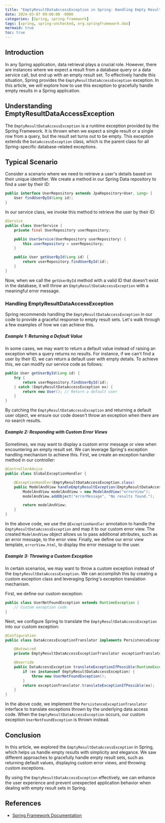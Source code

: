 ```yaml
---
title: "EmptyResultDataAccessException in Spring: Handling Empty Results with Grace"
date: 2024-03-07 09:00:00 -0000
categories: [Spring, spring-framework]
tags: [spring, spring-unchecked, org.springframework.dao]
mermaid: true
toc: true
---
```



## Introduction
In any Spring application, data retrieval plays a crucial role. However, there are instances where we expect a result from a database query or a data service call, but end up with an empty result set. To effectively handle this situation, Spring provides the `EmptyResultDataAccessException` exception. In this article, we will explore how to use this exception to gracefully handle empty results in a Spring application.

## Understanding EmptyResultDataAccessException
The `EmptyResultDataAccessException` is a runtime exception provided by the Spring Framework. It is thrown when we expect a single result or a single row from a query, but the result set turns out to be empty. This exception extends the `DataAccessException` class, which is the parent class for all Spring-specific database-related exceptions.

## Typical Scenario
Consider a scenario where we need to retrieve a user's details based on their unique identifier. We create a method in our Spring Data repository to find a user by their ID:

```java
public interface UserRepository extends JpaRepository<User, Long> {
    User findUserById(Long id);
}
```

In our service class, we invoke this method to retrieve the user by their ID:

```java
@Service
public class UserService {
    private final UserRepository userRepository;

    public UserService(UserRepository userRepository) {
        this.userRepository = userRepository;
    }

    public User getUserById(Long id) {
        return userRepository.findUserById(id);
    }
}
```

Now, when we call the `getUserById` method with a valid ID that doesn't exist in the database, it will throw an `EmptyResultDataAccessException` with a meaningful error message.

### Handling EmptyResultDataAccessException
Spring recommends handling the `EmptyResultDataAccessException` in our code to provide a graceful response to empty result sets. Let's walk through a few examples of how we can achieve this.

##### Example 1: Returning a Default Value
In some cases, we may want to return a default value instead of raising an exception when a query returns no results. For instance, if we can't find a user by their ID, we can return a default user with empty details. To achieve this, we can modify our service code as follows:

```java
public User getUserById(Long id) {
    try {
        return userRepository.findUserById(id);
    } catch (EmptyResultDataAccessException ex) {
        return new User(); // Return a default user
    }
}
```

By catching the `EmptyResultDataAccessException` and returning a default user object, we ensure our code doesn't throw an exception when there are no search results.

##### Example 2: Responding with Custom Error Views
Sometimes, we may want to display a custom error message or view when encountering an empty result set. We can leverage Spring's exception handling mechanism to achieve this. First, we create an exception handler method in our controller:

```java
@ControllerAdvice
public class GlobalExceptionHandler {

    @ExceptionHandler(EmptyResultDataAccessException.class)
    public ModelAndView handleEmptyResultException(EmptyResultDataAccessException ex) {
        ModelAndView modelAndView = new ModelAndView("errorView");
        modelAndView.addObject("errorMessage", "No results found.");

        return modelAndView;
    }
}
```

In the above code, we use the `@ExceptionHandler` annotation to handle the `EmptyResultDataAccessException` and map it to our custom error view. The created `ModelAndView` object allows us to pass additional attributes, such as an error message, to the error view. Finally, we define our error view template, `errorView.html`, to display the error message to the user.

##### Example 3: Throwing a Custom Exception
In certain scenarios, we may want to throw a custom exception instead of the `EmptyResultDataAccessException`. We can accomplish this by creating a custom exception class and leveraging Spring's exception translation mechanism.

First, we define our custom exception:

```java
public class UserNotFoundException extends RuntimeException {
    // Custom exception code
}
```

Next, we configure Spring to translate the `EmptyResultDataAccessException` into our custom exception:

```java
@Configuration
public class DataAccessExceptionTranslator implements PersistenceExceptionTranslator {

    @Autowired
    private EmptyResultDataAccessExceptionTranslator exceptionTranslator;

    @Override
    public DataAccessException translateExceptionIfPossible(RuntimeException ex) {
        if (ex instanceof EmptyResultDataAccessException) {
            throw new UserNotFoundException();
        }
        return exceptionTranslator.translateExceptionIfPossible(ex);
    }
}
```

In the above code, we implement the `PersistenceExceptionTranslator` interface to translate exceptions thrown by the underlying data access code. When the `EmptyResultDataAccessException` occurs, our custom exception `UserNotFoundException` is thrown instead.

## Conclusion
In this article, we explored the `EmptyResultDataAccessException` in Spring, which helps us handle empty results with simplicity and elegance. We saw different approaches to gracefully handle empty result sets, such as returning default values, displaying custom error views, and throwing custom exceptions.

By using the `EmptyResultDataAccessException` effectively, we can enhance the user experience and prevent unexpected application behavior when dealing with empty result sets in Spring.

## References
- [Spring Framework Documentation](https://docs.spring.io/spring-framework/docs/current/reference/html/data-access.html#dao-exceptions)
